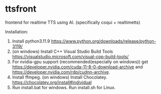 # ttsfront
frontend for realtime TTS using AI. (specifically coqui + realtimetts)

Installation:

1. Install python3.11.9 https://www.python.org/downloads/release/python-3119/
2. (on windows) Install C++ Visual Studio Build Tools https://visualstudio.microsoft.com/visual-cpp-build-tools/
2. For nvidia-gpu support (recommended(especially on windows)) get 
https://developer.nvidia.com/cuda-11-8-0-download-archive and 
https://developer.nvidia.com/rdp/cudnn-archive.
3. Install ffmpeg. (on windows) Install Chocolatey. https://chocolatey.org/install#individual
4. Run install.bat for windows. Run install.sh for Linux.
